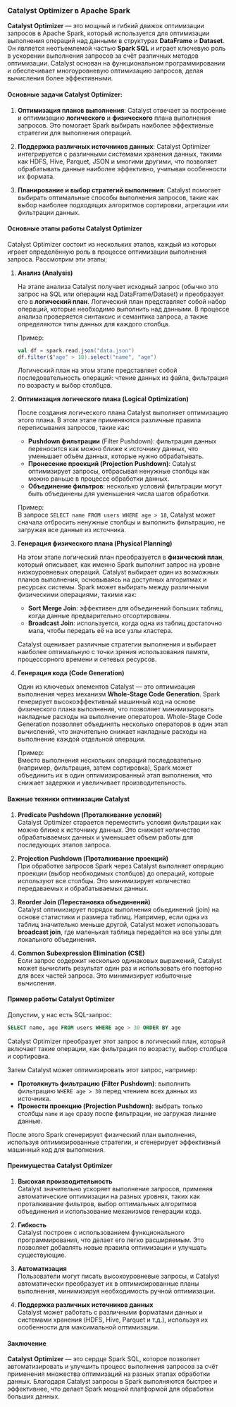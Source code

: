 ### Catalyst Optimizer в Apache Spark

**Catalyst Optimizer** — это мощный и гибкий движок оптимизации запросов в Apache Spark, который используется для оптимизации выполнения операций над данными в структурах **DataFrame** и **Dataset**. Он является неотъемлемой частью **Spark SQL** и играет ключевую роль в ускорении выполнения запросов за счёт различных методов оптимизации. Catalyst основан на функциональном программировании и обеспечивает многоуровневую оптимизацию запросов, делая вычисления более эффективными.

#### Основные задачи Catalyst Optimizer:

1. **Оптимизация планов выполнения**: Catalyst отвечает за построение и оптимизацию **логического** и **физического** плана выполнения запросов. Это помогает Spark выбирать наиболее эффективные стратегии для выполнения операций.
   
2. **Поддержка различных источников данных**: Catalyst Optimizer интегрируется с различными системами хранения данных, такими как HDFS, Hive, Parquet, JSON и многими другими, что позволяет обрабатывать данные наиболее эффективно, учитывая особенности их формата.

3. **Планирование и выбор стратегий выполнения**: Catalyst помогает выбирать оптимальные способы выполнения запросов, такие как выбор наиболее подходящих алгоритмов сортировки, агрегации или фильтрации данных.

#### Основные этапы работы Catalyst Optimizer

Catalyst Optimizer состоит из нескольких этапов, каждый из которых играет определённую роль в процессе оптимизации выполнения запроса. Рассмотрим эти этапы:

1. **Анализ (Analysis)**

   На этапе анализа Catalyst получает исходный запрос (обычно это запрос на SQL или операции над DataFrame/Dataset) и преобразует его в **логический план**. Логический план представляет собой набор операций, которые необходимо выполнить над данными. В процессе анализа проверяется синтаксис и семантика запроса, а также определяются типы данных для каждого столбца.
   
   Пример:
   ```scala
   val df = spark.read.json("data.json")
   df.filter($"age" > 18).select("name", "age")
   ```
   Логический план на этом этапе представляет собой последовательность операций: чтение данных из файла, фильтрация по возрасту и выбор столбцов.

2. **Оптимизация логического плана (Logical Optimization)**

   После создания логического плана Catalyst выполняет оптимизацию этого плана. В этом этапе применяются различные правила переписывания запросов, такие как:
   - **Pushdown фильтрации** (Filter Pushdown): фильтрация данных переносится как можно ближе к источнику данных, что уменьшает объём данных, которые нужно обрабатывать.
   - **Пронесение проекций (Projection Pushdown)**: Catalyst оптимизирует запросы, отбрасывая ненужные столбцы как можно раньше в процессе обработки данных.
   - **Объединение фильтров**: несколько условий фильтрации могут быть объединены для уменьшения числа шагов обработки.

   Пример:  
   В запросе `SELECT name FROM users WHERE age > 18`, Catalyst может сначала отбросить ненужные столбцы и выполнить фильтрацию, не загружая все данные из источника.

3. **Генерация физического плана (Physical Planning)**

   На этом этапе логический план преобразуется в **физический план**, который описывает, как именно Spark выполнит запрос на уровне низкоуровневых операций. Catalyst выбирает один из возможных планов выполнения, основываясь на доступных алгоритмах и ресурсах системы. Spark может выбирать между различными физическими операциями, такими как:
   - **Sort Merge Join**: эффективен для объединений больших таблиц, когда данные предварительно отсортированы.
   - **Broadcast Join**: используется, когда одна из таблиц достаточно мала, чтобы передать её на все узлы кластера.

   Catalyst оценивает различные стратегии выполнения и выбирает наиболее оптимальную с точки зрения использования памяти, процессорного времени и сетевых ресурсов.

4. **Генерация кода (Code Generation)**

   Один из ключевых элементов Catalyst — это оптимизация выполнения через механизм **Whole-Stage Code Generation**. Spark генерирует высокоэффективный машинный код на основе физического плана выполнения, что позволяет минимизировать накладные расходы на выполнение операторов. Whole-Stage Code Generation позволяет объединять несколько операторов в один этап вычислений, что значительно снижает накладные расходы на выполнение каждой отдельной операции.

   Пример:  
   Вместо выполнения нескольких операций последовательно (например, фильтрация, затем сортировка), Spark может объединить их в один оптимизированный этап выполнения, что снижает задержки и увеличивает производительность.

#### Важные техники оптимизации Catalyst

1. **Predicate Pushdown (Проталкивание условий)**  
   Catalyst Optimizer старается переместить условия фильтрации как можно ближе к источнику данных. Это снижает количество обрабатываемых данных и уменьшает объем работы для последующих этапов запроса.

2. **Projection Pushdown (Проталкивание проекций)**  
   При обработке запросов Spark через Catalyst выполняет операцию проекции (выбор необходимых столбцов) до операций, которые используют все столбцы. Это минимизирует количество передаваемых и обрабатываемых данных.

3. **Reorder Join (Перестановка объединений)**  
   Catalyst оптимизирует порядок выполнения объединений (join) на основе статистики и размера таблиц. Например, если одна из таблиц значительно меньше другой, Catalyst может использовать **broadcast join**, где маленькая таблица передаётся на все узлы для локального объединения.

4. **Common Subexpression Elimination (CSE)**  
   Если запрос содержит несколько одинаковых выражений, Catalyst может вычислить результат один раз и использовать его повторно для всех частей запроса. Это минимизирует избыточные вычисления.

#### Пример работы Catalyst Optimizer

Допустим, у нас есть SQL-запрос:
```sql
SELECT name, age FROM users WHERE age > 30 ORDER BY age
```
Catalyst Optimizer преобразует этот запрос в логический план, который включает такие операции, как фильтрация по возрасту, выбор столбцов и сортировка.

Затем Catalyst может оптимизировать этот запрос, например:
- **Протолкнуть фильтрацию (Filter Pushdown)**: выполнить фильтрацию `WHERE age > 30` перед чтением всех данных из источника.
- **Пронести проекцию (Projection Pushdown)**: выбрать только столбцы `name` и `age` сразу после фильтрации, не загружая лишние данные.

После этого Spark сгенерирует физический план выполнения, используя оптимизированные стратегии, и сгенерирует эффективный машинный код для выполнения.

#### Преимущества Catalyst Optimizer

1. **Высокая производительность**  
   Catalyst значительно ускоряет выполнение запросов, применяя автоматические оптимизации на разных уровнях, таких как проталкивание фильтров, выбор оптимальных алгоритмов объединения и использование механизмов генерации кода.

2. **Гибкость**  
   Catalyst построен с использованием функционального программирования, что делает его легко расширяемым. Это позволяет добавлять новые правила оптимизации и улучшать существующие.

3. **Автоматизация**  
   Пользователи могут писать высокоуровневые запросы, и Catalyst автоматически преобразует их в оптимизированные планы выполнения, минимизируя необходимость ручной оптимизации.

4. **Поддержка различных источников данных**  
   Catalyst может работать с различными форматами данных и системами хранения (HDFS, Hive, Parquet и т.д.), используя их особенности для максимальной оптимизации.

#### Заключение

**Catalyst Optimizer** — это сердце Spark SQL, которое позволяет автоматизировать и улучшить процесс выполнения запросов за счёт применения множества оптимизаций на разных этапах обработки данных. Благодаря Catalyst запросы в Spark выполняются быстрее и эффективнее, что делает Spark мощной платформой для обработки больших данных.